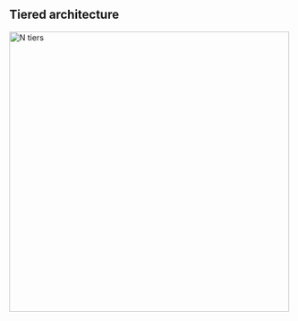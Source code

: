 ## Tiered architecture

<img src="https://jntakpe.github.io/dxp-training/resources/images/tiers.png" alt="N tiers" height="500px">
